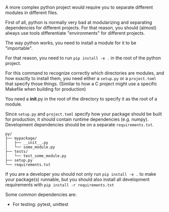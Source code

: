 A more complex python project would require you to separate different modules in different files.

First of all, python is normally very bad at modularizing and separating dependencies for different
projects. For that reason, you should (almost) always use tools differentiate "environments"
for different projects.

The way python works, you need to install a module for it to be "importable".

For that reason, you need to run `pip install -e .` in the root of the python project.

For this command to recognize correctly which directories are modules,
and how exactly to install them, you need either a `setup.py` or a `project.toml`
that specify those things.
(Similar to how a C  project might use a specific Makefile when building for production)

You need a __init__.py in the root of the directory to specify it as the root of a module.

Since `setup.py` and `project.toml` specify how your package should be built for production,
it should contain runtime dependencies (e.g. numpy). Development dependencies should be on
a separate `requirements.txt`.

```
py/
├── mypackage/
│   ├── __init__.py
│   └── some_module.py
├── tests/
│   └── test_some_module.py
├── setup.py
└── requirements.txt
```

If you are a developer you should not only run `pip install -e .` to make your package(s) runnable,
but you should also install all development requirements with `pip install -r requirements.txt`

Some common dependencies are:
- For testing: pytest, unittest

